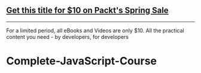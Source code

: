 ## [Get this title for $10 on Packt's Spring Sale](https://www.packt.com/V18929?utm_source=github&utm_medium=packt-github-repo&utm_campaign=spring_10_dollar_2022)
-----
For a limited period, all eBooks and Videos are only $10. All the practical content you need \- by developers, for developers

# Complete-JavaScript-Course